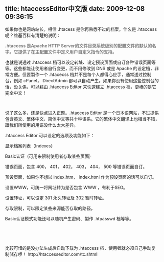 title: htaccessEditor中文版
date: 2009-12-08 09:36:15
---

<p>
	如果你也是网站站长，相信 .htacess 是你再熟悉不过的档案。什么是 .htaccess 呢？维基百科有清楚的说明：</p>
<p>
	<span style="color: #808080"><strong>.htaccess 是Apache HTTP Server的文件目录系统级别的配置文件的默认的名字。它提供了在主配置文件中定义用户自定义指令的支持。</strong></span></p>
<p>
	也就是说通过 .htaccess 档可以设定转址、设定预设页面或自订各种错误页面等等。这些都能让使用者自行变更，而不用修改到 DNS 或是 Apache 的设定档，非常方便。但要製作一个 .htacecss 档并不是每个人都得心应手，通常透过控制台，例如 cPanel， DirectAdmin 都可以自动产生，如果你没有使用这些控制台的话，没关係，可以藉由 .htaccess Editor 来快速建立 .htaccess 档，更棒的是它完全中文！</p>
<p>
	&nbsp;</p>
<p>
	说了这么多，还是快点进入正题。.htaccess Editor 是一个日本语网站，不过提供包含英文、繁体中文、简体中文等共十种语系。它的繁体中文翻译上也相当不错，跟我们所使用的用语没什么太大差异。</p>
<p>
	.htaccess Editor 可以设定的选项及功能如下：</p>
<p>
	显示档案列表（Indexes）</p>
<p>
	Basic认证（可用来限制使用者存取某些页面）</p>
<p>
	错误页面，包含 400， 401， 402， 403， 404， 500 等错误页面自订。</p>
<p>
	预设页面，如果你不想以 index.htm， index.html 作为预设页面的话可以自订。</p>
<p>
	设置WWW，可统一将网址转为是否包含 WWW ，有利于SEO。</p>
<p>
	设置转址，可以设定 301 永久转址及 302 暂时转址。</p>
<p>
	存取限制，可以限定某些来源能否存取的路径。</p>
<p>
	Basic认证模式功能还可以随机产生密码、製作 .htpasswd 档等等。</p>
<p>
	&nbsp;</p>
<p>
	&nbsp;</p>
<p>
	比较可惜的是没办法生成后自动下载为 .htaccess 档，使用者就必须自己手动复制储存啰！ http://htaccesseditor.com/tc.shtml</p>
